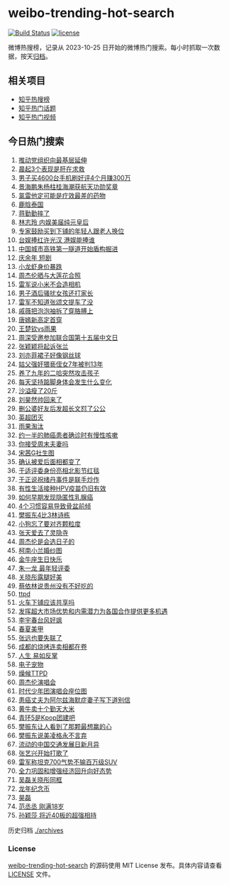 # weibo-trending-hot-search

[![Build Status](https://github.com/justjavac/weibo-trending-hot-search/workflows/ci/badge.svg?branch=master)](https://github.com/justjavac/weibo-trending-hot-search/actions)
[![license](https://img.shields.io/github/license/justjavac/weibo-trending-hot-search)](https://github.com/justjavac/weibo-trending-hot-search/blob/master/LICENSE)

微博热搜榜，记录从 2023-10-25 日开始的微博热门搜索。每小时抓取一次数据，按天[归档](./archives)。

## 相关项目

- [知乎热搜榜](https://github.com/justjavac/zhihu-trending-top-search)
- [知乎热门话题](https://github.com/justjavac/zhihu-trending-hot-questions)
- [知乎热门视频](https://github.com/justjavac/zhihu-trending-hot-video)

## 今日热门搜索

<!-- BEGIN -->
<!-- 最后更新时间 Fri Apr 19 2024 06:17:08 GMT+0800 (China Standard Time) -->

1. [推动党组织向最基层延伸](https://s.weibo.com//weibo?q=%23%E6%8E%A8%E5%8A%A8%E5%85%9A%E7%BB%84%E7%BB%87%E5%90%91%E6%9C%80%E5%9F%BA%E5%B1%82%E5%BB%B6%E4%BC%B8%23&Refer=new_time)
1. [晨起3个表现是肝在求救](https://s.weibo.com//weibo?q=%23%E6%99%A8%E8%B5%B73%E4%B8%AA%E8%A1%A8%E7%8E%B0%E6%98%AF%E8%82%9D%E5%9C%A8%E6%B1%82%E6%95%91%23&t=31&band_rank=8&Refer=top)
1. [男子买4600台手机刷好评4个月赚300万](https://s.weibo.com//weibo?q=%23%E7%94%B7%E5%AD%90%E4%B9%B04600%E5%8F%B0%E6%89%8B%E6%9C%BA%E5%88%B7%E5%A5%BD%E8%AF%844%E4%B8%AA%E6%9C%88%E8%B5%9A300%E4%B8%87%23&t=31&band_rank=20&Refer=top)
1. [景海鹏朱杨柱桂海潮获航天功勋奖章](https://s.weibo.com//weibo?q=%23%E6%99%AF%E6%B5%B7%E9%B9%8F%E6%9C%B1%E6%9D%A8%E6%9F%B1%E6%A1%82%E6%B5%B7%E6%BD%AE%E8%8E%B7%E8%88%AA%E5%A4%A9%E5%8A%9F%E5%8B%8B%E5%A5%96%E7%AB%A0%23&t=31&band_rank=3&Refer=top)
1. [氯雷他定可能是疗效最差的药物](https://s.weibo.com//weibo?q=%E6%B0%AF%E9%9B%B7%E4%BB%96%E5%AE%9A%E5%8F%AF%E8%83%BD%E6%98%AF%E7%96%97%E6%95%88%E6%9C%80%E5%B7%AE%E7%9A%84%E8%8D%AF%E7%89%A9&t=31&band_rank=48&Refer=top)
1. [鹿晗泰国](https://s.weibo.com//weibo?q=%E9%B9%BF%E6%99%97%E6%B3%B0%E5%9B%BD&t=31&band_rank=4&Refer=top)
1. [蒋勤勤摔了](https://s.weibo.com//weibo?q=%23%E8%92%8B%E5%8B%A4%E5%8B%A4%E6%91%94%E4%BA%86%23&t=31&band_rank=6&Refer=top)
1. [林志玲 内娱美届纯元皇后](https://s.weibo.com//weibo?q=%E6%9E%97%E5%BF%97%E7%8E%B2%20%E5%86%85%E5%A8%B1%E7%BE%8E%E5%B1%8A%E7%BA%AF%E5%85%83%E7%9A%87%E5%90%8E&t=31&band_rank=13&Refer=top)
1. [专家鼓励买到下铺的年轻人跟老人换位](https://s.weibo.com//weibo?q=%23%E4%B8%93%E5%AE%B6%E9%BC%93%E5%8A%B1%E4%B9%B0%E5%88%B0%E4%B8%8B%E9%93%BA%E7%9A%84%E5%B9%B4%E8%BD%BB%E4%BA%BA%E8%B7%9F%E8%80%81%E4%BA%BA%E6%8D%A2%E4%BD%8D%23&t=31&band_rank=1&Refer=top)
1. [台娱捧红许光汉 港娱能捧谁](https://s.weibo.com//weibo?q=%E5%8F%B0%E5%A8%B1%E6%8D%A7%E7%BA%A2%E8%AE%B8%E5%85%89%E6%B1%89%20%E6%B8%AF%E5%A8%B1%E8%83%BD%E6%8D%A7%E8%B0%81&t=31&band_rank=7&Refer=top)
1. [中国城市高铁第一隧道开始盾构掘进](https://s.weibo.com//weibo?q=%23%E4%B8%AD%E5%9B%BD%E5%9F%8E%E5%B8%82%E9%AB%98%E9%93%81%E7%AC%AC%E4%B8%80%E9%9A%A7%E9%81%93%E5%BC%80%E5%A7%8B%E7%9B%BE%E6%9E%84%E6%8E%98%E8%BF%9B%23&t=31&band_rank=10&Refer=top)
1. [庆余年 短剧](https://s.weibo.com//weibo?q=%E5%BA%86%E4%BD%99%E5%B9%B4%20%E7%9F%AD%E5%89%A7&t=31&band_rank=9&Refer=top)
1. [小龙虾身价暴跌](https://s.weibo.com//weibo?q=%23%E5%B0%8F%E9%BE%99%E8%99%BE%E8%BA%AB%E4%BB%B7%E6%9A%B4%E8%B7%8C%23&t=31&band_rank=2&Refer=top)
1. [周杰伦晒与大莲花合照](https://s.weibo.com//weibo?q=%23%E5%91%A8%E6%9D%B0%E4%BC%A6%E6%99%92%E4%B8%8E%E5%A4%A7%E8%8E%B2%E8%8A%B1%E5%90%88%E7%85%A7%23&t=31&band_rank=27&Refer=top)
1. [雷军说小米不会造相机](https://s.weibo.com//weibo?q=%23%E9%9B%B7%E5%86%9B%E8%AF%B4%E5%B0%8F%E7%B1%B3%E4%B8%8D%E4%BC%9A%E9%80%A0%E7%9B%B8%E6%9C%BA%23&t=31&band_rank=46&Refer=top)
1. [男子酒后骚扰女孩还打家长](https://s.weibo.com//weibo?q=%23%E7%94%B7%E5%AD%90%E9%85%92%E5%90%8E%E9%AA%9A%E6%89%B0%E5%A5%B3%E5%AD%A9%E8%BF%98%E6%89%93%E5%AE%B6%E9%95%BF%23&t=31&band_rank=11&Refer=top)
1. [雷军不知道张颂文提车了没](https://s.weibo.com//weibo?q=%23%E9%9B%B7%E5%86%9B%E4%B8%8D%E7%9F%A5%E9%81%93%E5%BC%A0%E9%A2%82%E6%96%87%E6%8F%90%E8%BD%A6%E4%BA%86%E6%B2%A1%23&t=31&band_rank=14&Refer=top)
1. [戚薇把泡泡袖拆了穿胳膊上](https://s.weibo.com//weibo?q=%23%E6%88%9A%E8%96%87%E6%8A%8A%E6%B3%A1%E6%B3%A1%E8%A2%96%E6%8B%86%E4%BA%86%E7%A9%BF%E8%83%B3%E8%86%8A%E4%B8%8A%23&t=31&band_rank=27&Refer=top)
1. [唐嫣新高定首穿](https://s.weibo.com//weibo?q=%23%E5%94%90%E5%AB%A3%E6%96%B0%E9%AB%98%E5%AE%9A%E9%A6%96%E7%A9%BF%23&t=31&band_rank=32&Refer=top)
1. [王楚钦vs雨果](https://s.weibo.com//weibo?q=%E7%8E%8B%E6%A5%9A%E9%92%A6vs%E9%9B%A8%E6%9E%9C&t=31&band_rank=49&Refer=top)
1. [周深受邀参加联合国第十五届中文日](https://s.weibo.com//weibo?q=%23%E5%91%A8%E6%B7%B1%E5%8F%97%E9%82%80%E5%8F%82%E5%8A%A0%E8%81%94%E5%90%88%E5%9B%BD%E7%AC%AC%E5%8D%81%E4%BA%94%E5%B1%8A%E4%B8%AD%E6%96%87%E6%97%A5%23&t=31&band_rank=47&Refer=top)
1. [张颖颖将起诉张兰](https://s.weibo.com//weibo?q=%23%E5%BC%A0%E9%A2%96%E9%A2%96%E5%B0%86%E8%B5%B7%E8%AF%89%E5%BC%A0%E5%85%B0%23&t=31&band_rank=22&Refer=top)
1. [刘亦菲裙子好像钢丝球](https://s.weibo.com//weibo?q=%23%E5%88%98%E4%BA%A6%E8%8F%B2%E8%A3%99%E5%AD%90%E5%A5%BD%E5%83%8F%E9%92%A2%E4%B8%9D%E7%90%83%23&t=31&band_rank=21&Refer=top)
1. [姑父强奸猥亵侄女7年被判13年](https://s.weibo.com//weibo?q=%23%E5%A7%91%E7%88%B6%E5%BC%BA%E5%A5%B8%E7%8C%A5%E4%BA%B5%E4%BE%84%E5%A5%B37%E5%B9%B4%E8%A2%AB%E5%88%A413%E5%B9%B4%23&t=31&band_rank=24&Refer=top)
1. [养了九年的二哈突然攻击孩子](https://s.weibo.com//weibo?q=%23%E5%85%BB%E4%BA%86%E4%B9%9D%E5%B9%B4%E7%9A%84%E4%BA%8C%E5%93%88%E7%AA%81%E7%84%B6%E6%94%BB%E5%87%BB%E5%AD%A9%E5%AD%90%23&t=31&band_rank=25&Refer=top)
1. [每天坚持踮脚身体会发生什么变化](https://s.weibo.com//weibo?q=%23%E6%AF%8F%E5%A4%A9%E5%9D%9A%E6%8C%81%E8%B8%AE%E8%84%9A%E8%BA%AB%E4%BD%93%E4%BC%9A%E5%8F%91%E7%94%9F%E4%BB%80%E4%B9%88%E5%8F%98%E5%8C%96%23&t=31&band_rank=28&Refer=top)
1. [沙溢瘦了20斤](https://s.weibo.com//weibo?q=%23%E6%B2%99%E6%BA%A2%E7%98%A6%E4%BA%8620%E6%96%A4%23&t=31&band_rank=38&Refer=top)
1. [刘昊然帅回来了](https://s.weibo.com//weibo?q=%E5%88%98%E6%98%8A%E7%84%B6%E5%B8%85%E5%9B%9E%E6%9D%A5%E4%BA%86&t=31&band_rank=26&Refer=top)
1. [删公婆好友后发超长文怼了公公](https://s.weibo.com//weibo?q=%23%E5%88%A0%E5%85%AC%E5%A9%86%E5%A5%BD%E5%8F%8B%E5%90%8E%E5%8F%91%E8%B6%85%E9%95%BF%E6%96%87%E6%80%BC%E4%BA%86%E5%85%AC%E5%85%AC%23&t=31&band_rank=39&Refer=top)
1. [英超团灭](https://s.weibo.com//weibo?q=%23%E8%8B%B1%E8%B6%85%E5%9B%A2%E7%81%AD%23&t=31&band_rank=20&Refer=top)
1. [雨果淘汰](https://s.weibo.com//weibo?q=%E9%9B%A8%E6%9E%9C%E6%B7%98%E6%B1%B0&t=31&band_rank=19&Refer=top)
1. [约一半的肺癌患者确诊时有慢性咳嗽](https://s.weibo.com//weibo?q=%23%E7%BA%A6%E4%B8%80%E5%8D%8A%E7%9A%84%E8%82%BA%E7%99%8C%E6%82%A3%E8%80%85%E7%A1%AE%E8%AF%8A%E6%97%B6%E6%9C%89%E6%85%A2%E6%80%A7%E5%92%B3%E5%97%BD%23&t=31&band_rank=48&Refer=top)
1. [你接受周末夫妻吗](https://s.weibo.com//weibo?q=%23%E4%BD%A0%E6%8E%A5%E5%8F%97%E5%91%A8%E6%9C%AB%E5%A4%AB%E5%A6%BB%E5%90%97%23&t=31&band_rank=34&Refer=top)
1. [宋茜G社生图](https://s.weibo.com//weibo?q=%E5%AE%8B%E8%8C%9CG%E7%A4%BE%E7%94%9F%E5%9B%BE&t=31&band_rank=12&Refer=top)
1. [确认被爱后面相都变了](https://s.weibo.com//weibo?q=%E7%A1%AE%E8%AE%A4%E8%A2%AB%E7%88%B1%E5%90%8E%E9%9D%A2%E7%9B%B8%E9%83%BD%E5%8F%98%E4%BA%86&t=31&band_rank=23&Refer=top)
1. [于适评委身份亮相北影节红毯](https://s.weibo.com//weibo?q=%23%E4%BA%8E%E9%80%82%E8%AF%84%E5%A7%94%E8%BA%AB%E4%BB%BD%E4%BA%AE%E7%9B%B8%E5%8C%97%E5%BD%B1%E8%8A%82%E7%BA%A2%E6%AF%AF%23&t=31&band_rank=35&Refer=top)
1. [于正说祝绪丹事件是联手炒作](https://s.weibo.com//weibo?q=%23%E4%BA%8E%E6%AD%A3%E8%AF%B4%E7%A5%9D%E7%BB%AA%E4%B8%B9%E4%BA%8B%E4%BB%B6%E6%98%AF%E8%81%94%E6%89%8B%E7%82%92%E4%BD%9C%23&t=31&band_rank=32&Refer=top)
1. [有性生活接种HPV疫苗仍旧有效](https://s.weibo.com//weibo?q=%23%E6%9C%89%E6%80%A7%E7%94%9F%E6%B4%BB%E6%8E%A5%E7%A7%8DHPV%E7%96%AB%E8%8B%97%E4%BB%8D%E6%97%A7%E6%9C%89%E6%95%88%23&t=31&band_rank=35&Refer=top)
1. [如何早期发现隐匿性乳腺癌](https://s.weibo.com//weibo?q=%23%E5%A6%82%E4%BD%95%E6%97%A9%E6%9C%9F%E5%8F%91%E7%8E%B0%E9%9A%90%E5%8C%BF%E6%80%A7%E4%B9%B3%E8%85%BA%E7%99%8C%23&t=31&band_rank=38&Refer=top)
1. [4个习惯容易导致骨盆前倾](https://s.weibo.com//weibo?q=%234%E4%B8%AA%E4%B9%A0%E6%83%AF%E5%AE%B9%E6%98%93%E5%AF%BC%E8%87%B4%E9%AA%A8%E7%9B%86%E5%89%8D%E5%80%BE%23&t=31&band_rank=39&Refer=top)
1. [樊振东4比3林诗栋](https://s.weibo.com//weibo?q=%23%E6%A8%8A%E6%8C%AF%E4%B8%9C4%E6%AF%943%E6%9E%97%E8%AF%97%E6%A0%8B%23&t=31&band_rank=30&Refer=top)
1. [小狗忘了要对齐颗粒度](https://s.weibo.com//weibo?q=%23%E5%B0%8F%E7%8B%97%E5%BF%98%E4%BA%86%E8%A6%81%E5%AF%B9%E9%BD%90%E9%A2%97%E7%B2%92%E5%BA%A6%23&t=31&band_rank=44&Refer=top)
1. [张天爱去了灵隐寺](https://s.weibo.com//weibo?q=%23%E5%BC%A0%E5%A4%A9%E7%88%B1%E5%8E%BB%E4%BA%86%E7%81%B5%E9%9A%90%E5%AF%BA%23&t=31&band_rank=45&Refer=top)
1. [周杰伦是会选日子的](https://s.weibo.com//weibo?q=%23%E5%91%A8%E6%9D%B0%E4%BC%A6%E6%98%AF%E4%BC%9A%E9%80%89%E6%97%A5%E5%AD%90%E7%9A%84%23&t=31&band_rank=33&Refer=top)
1. [柯南小兰婚纱图](https://s.weibo.com//weibo?q=%E6%9F%AF%E5%8D%97%E5%B0%8F%E5%85%B0%E5%A9%9A%E7%BA%B1%E5%9B%BE&t=31&band_rank=18&Refer=top)
1. [金牛座生日快乐](https://s.weibo.com//weibo?q=%23%E9%87%91%E7%89%9B%E5%BA%A7%E7%94%9F%E6%97%A5%E5%BF%AB%E4%B9%90%23&t=31&band_rank=15&Refer=top)
1. [朱一龙 最年轻评委](https://s.weibo.com//weibo?q=%E6%9C%B1%E4%B8%80%E9%BE%99%20%E6%9C%80%E5%B9%B4%E8%BD%BB%E8%AF%84%E5%A7%94&t=31&band_rank=42&Refer=top)
1. [关晓彤露腿好美](https://s.weibo.com//weibo?q=%23%E5%85%B3%E6%99%93%E5%BD%A4%E9%9C%B2%E8%85%BF%E5%A5%BD%E7%BE%8E%23&t=31&band_rank=31&Refer=top)
1. [蔡依林说贵州没有不好吃的](https://s.weibo.com//weibo?q=%23%E8%94%A1%E4%BE%9D%E6%9E%97%E8%AF%B4%E8%B4%B5%E5%B7%9E%E6%B2%A1%E6%9C%89%E4%B8%8D%E5%A5%BD%E5%90%83%E7%9A%84%23&t=31&band_rank=5&Refer=top)
1. [ttpd](https://s.weibo.com//weibo?q=ttpd&t=31&band_rank=37&Refer=top)
1. [火车下铺应该共享吗](https://s.weibo.com//weibo?q=%23%E7%81%AB%E8%BD%A6%E4%B8%8B%E9%93%BA%E5%BA%94%E8%AF%A5%E5%85%B1%E4%BA%AB%E5%90%97%23&t=31&band_rank=50&Refer=top)
1. [发挥超大市场优势和内需潜力为各国合作提供更多机遇](https://s.weibo.com//weibo?q=%23%E5%8F%91%E6%8C%A5%E8%B6%85%E5%A4%A7%E5%B8%82%E5%9C%BA%E4%BC%98%E5%8A%BF%E5%92%8C%E5%86%85%E9%9C%80%E6%BD%9C%E5%8A%9B%E4%B8%BA%E5%90%84%E5%9B%BD%E5%90%88%E4%BD%9C%E6%8F%90%E4%BE%9B%E6%9B%B4%E5%A4%9A%E6%9C%BA%E9%81%87%23&Refer=new_time)
1. [李宇春台风好飒](https://s.weibo.com//weibo?q=%23%E6%9D%8E%E5%AE%87%E6%98%A5%E5%8F%B0%E9%A3%8E%E5%A5%BD%E9%A3%92%23&t=31&band_rank=46&Refer=top)
1. [春夏美甲](https://s.weibo.com//weibo?q=%E6%98%A5%E5%A4%8F%E7%BE%8E%E7%94%B2&t=31&band_rank=38&Refer=top)
1. [张远也要失联了](https://s.weibo.com//weibo?q=%23%E5%BC%A0%E8%BF%9C%E4%B9%9F%E8%A6%81%E5%A4%B1%E8%81%94%E4%BA%86%23&t=31&band_rank=16&Refer=top)
1. [成都的烧烤连卖相都在卷](https://s.weibo.com//weibo?q=%23%E6%88%90%E9%83%BD%E7%9A%84%E7%83%A7%E7%83%A4%E8%BF%9E%E5%8D%96%E7%9B%B8%E9%83%BD%E5%9C%A8%E5%8D%B7%23&t=31&band_rank=48&Refer=top)
1. [人生 易如反掌](https://s.weibo.com//weibo?q=%E4%BA%BA%E7%94%9F%20%E6%98%93%E5%A6%82%E5%8F%8D%E6%8E%8C&t=31&band_rank=46&Refer=top)
1. [电子宠物](https://s.weibo.com//weibo?q=%E7%94%B5%E5%AD%90%E5%AE%A0%E7%89%A9&t=31&band_rank=36&Refer=top)
1. [燥候TTPD](https://s.weibo.com//weibo?q=%23%E7%87%A5%E5%80%99TTPD%23&t=31&band_rank=42&Refer=top)
1. [周杰伦演唱会](https://s.weibo.com//weibo?q=%23%E5%91%A8%E6%9D%B0%E4%BC%A6%E6%BC%94%E5%94%B1%E4%BC%9A%23&t=31&band_rank=33&Refer=top)
1. [时代少年团演唱会座位图](https://s.weibo.com//weibo?q=%23%E6%97%B6%E4%BB%A3%E5%B0%91%E5%B9%B4%E5%9B%A2%E6%BC%94%E5%94%B1%E4%BC%9A%E5%BA%A7%E4%BD%8D%E5%9B%BE%23&t=31&band_rank=41&Refer=top)
1. [患癌丈夫为阿尔兹海默症妻子写下道别信](https://s.weibo.com//weibo?q=%23%E6%82%A3%E7%99%8C%E4%B8%88%E5%A4%AB%E4%B8%BA%E9%98%BF%E5%B0%94%E5%85%B9%E6%B5%B7%E9%BB%98%E7%97%87%E5%A6%BB%E5%AD%90%E5%86%99%E4%B8%8B%E9%81%93%E5%88%AB%E4%BF%A1%23&t=31&band_rank=10&Refer=top)
1. [黄牛卖十个勤天大米](https://s.weibo.com//weibo?q=%23%E9%BB%84%E7%89%9B%E5%8D%96%E5%8D%81%E4%B8%AA%E5%8B%A4%E5%A4%A9%E5%A4%A7%E7%B1%B3%23&t=31&band_rank=34&Refer=top)
1. [青环5是Kpop团建吧](https://s.weibo.com//weibo?q=%23%E9%9D%92%E7%8E%AF5%E6%98%AFKpop%E5%9B%A2%E5%BB%BA%E5%90%A7%23&t=31&band_rank=17&Refer=top)
1. [樊振东让人看到了那颗最想赢的心](https://s.weibo.com//weibo?q=%E6%A8%8A%E6%8C%AF%E4%B8%9C%E8%AE%A9%E4%BA%BA%E7%9C%8B%E5%88%B0%E4%BA%86%E9%82%A3%E9%A2%97%E6%9C%80%E6%83%B3%E8%B5%A2%E7%9A%84%E5%BF%83&t=31&band_rank=50&Refer=top)
1. [樊振东说美凌格永不言弃](https://s.weibo.com//weibo?q=%23%E6%A8%8A%E6%8C%AF%E4%B8%9C%E8%AF%B4%E7%BE%8E%E5%87%8C%E6%A0%BC%E6%B0%B8%E4%B8%8D%E8%A8%80%E5%BC%83%23&t=31&band_rank=28&Refer=top)
1. [流动的中国交通发展日新月异](https://s.weibo.com//weibo?q=%23%E6%B5%81%E5%8A%A8%E7%9A%84%E4%B8%AD%E5%9B%BD%E4%BA%A4%E9%80%9A%E5%8F%91%E5%B1%95%E6%97%A5%E6%96%B0%E6%9C%88%E5%BC%82%23&Refer=new_time)
1. [张艺兴开始打歌了](https://s.weibo.com//weibo?q=%23%E5%BC%A0%E8%89%BA%E5%85%B4%E5%BC%80%E5%A7%8B%E6%89%93%E6%AD%8C%E4%BA%86%23&t=31&band_rank=43&Refer=top)
1. [雷军称坦克700气势不输百万级SUV](https://s.weibo.com//weibo?q=%23%E9%9B%B7%E5%86%9B%E7%A7%B0%E5%9D%A6%E5%85%8B700%E6%B0%94%E5%8A%BF%E4%B8%8D%E8%BE%93%E7%99%BE%E4%B8%87%E7%BA%A7SUV%23&t=31&band_rank=40&Refer=top)
1. [全力巩固和增强经济回升向好态势](https://s.weibo.com//weibo?q=%23%E5%85%A8%E5%8A%9B%E5%B7%A9%E5%9B%BA%E5%92%8C%E5%A2%9E%E5%BC%BA%E7%BB%8F%E6%B5%8E%E5%9B%9E%E5%8D%87%E5%90%91%E5%A5%BD%E6%80%81%E5%8A%BF%23&t=31&band_rank=3&Refer=top)
1. [吴磊关晓彤同框](https://s.weibo.com//weibo?q=%23%E5%90%B4%E7%A3%8A%E5%85%B3%E6%99%93%E5%BD%A4%E5%90%8C%E6%A1%86%23&t=31&band_rank=36&Refer=top)
1. [龙年纪念币](https://s.weibo.com//weibo?q=%23%E9%BE%99%E5%B9%B4%E7%BA%AA%E5%BF%B5%E5%B8%81%23&t=31&band_rank=29&Refer=top)
1. [昊磊](https://s.weibo.com//weibo?q=%E6%98%8A%E7%A3%8A&t=31&band_rank=44&Refer=top)
1. [范丞丞 刚满18岁](https://s.weibo.com//weibo?q=%E8%8C%83%E4%B8%9E%E4%B8%9E%20%E5%88%9A%E6%BB%A118%E5%B2%81&t=31&band_rank=45&Refer=top)
1. [孙颖莎 将近40板的超强相持](https://s.weibo.com//weibo?q=%E5%AD%99%E9%A2%96%E8%8E%8E%20%E5%B0%86%E8%BF%9140%E6%9D%BF%E7%9A%84%E8%B6%85%E5%BC%BA%E7%9B%B8%E6%8C%81&t=31&band_rank=48&Refer=top)

<!-- END -->

历史归档 [./archives](./archives)

### License

[weibo-trending-hot-search](https://github.com/justjavac/weibo-trending-hot-search) 的源码使用 MIT License
发布。具体内容请查看 [LICENSE](./LICENSE) 文件。
